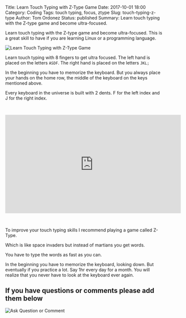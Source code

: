 Title: Learn Touch Typing with Z-Type Game
Date: 2017-10-01 18:00
Category: Coding
Tags: touch typing, focus, ztype
Slug: touch-typing-z-type
Author: Tom Ordonez
Status: published
Summary: Learn touch typing with the Z-type game and become ultra-focused.

Learn touch typing with the Z-type game and become ultra-focused. This is a great skill to have if you are learning Linux or a programming language.

![Learn Touch Typing with Z-Type Game]({filename}/images/touch-typing-z-type.jpg)

Learn touch typing with 8 fingers to get ultra focused. The left hand is placed on the letters `ASDF`. The right hand is placed on the letters `JKL;`

In the beginning you have to memorize the keyboard. But you always place your hands on the home row, the middle of the keyboard on the keys mentioned above.

Every keyboard in the universe is built with 2 dents. F for the left index and J for the right index.

<p>&nbsp;</p>

<div class="videoWrapper">
	<iframe width="560" height="315" src="https://www.youtube.com/embed/9cyMVovm8bE?rel=0&amp;controls=0&amp;showinfo=0" frameborder="0" allowfullscreen></iframe>
</div>

<p>&nbsp;</p>

To improve your touch typing skills I recommend playing a game called Z-Type.

Which is like space invaders but instead of martians you get words.

You have to type the words as fast as you can.

In the beginning you have to memorize the keyboard, looking down. But eventually if you practice a lot. Say 1hr every day for a month. You will realize that you never have to look at the keyboard ever again.

## If you have questions or comments please add them below

![Ask Question or Comment]({filename}/images/tomordonez-ask-question-comment.gif)
